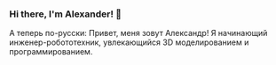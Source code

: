 ### Hi there, I'm Alexander! 👋
А теперь по-русски: Привет, меня зовут Александр!
Я начинающий инженер-робототехник, увлекающийся 3D моделированием и программированием.

